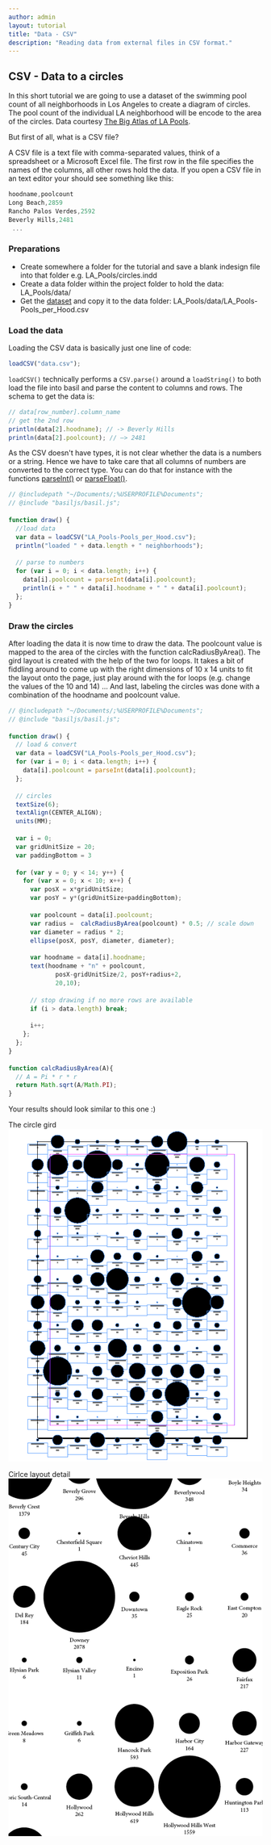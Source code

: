 ```yaml
---
author: admin
layout: tutorial
title: "Data - CSV"
description: "Reading data from external files in CSV format."
---
```


## CSV - Data to a circles

In this short tutorial we are going to use a dataset of the swimming pool count of all neighborhoods in Los Angeles to create a diagram of circles. The pool count of the individual  LA neighborhood will be encode to the area of the circles. Data courtesy [The Big Atlas of LA Pools](http://benedikt-gross.de/log/2013/06/the-big-atlas-of-la-pools/).

But first of all, what is a CSV file?

A CSV file is a text file with comma-separated values, think of a spreadsheet or a Microsoft Excel file. The first row in the file specifies the names of the columns, all other rows hold the data. If you open a CSV file in an text editor your should see something like this:

```js
hoodname,poolcount
Long Beach,2859
Rancho Palos Verdes,2592
Beverly Hills,2481
 ...
```

### Preparations

- Create somewhere a folder for the tutorial and save a blank indesign file into that folder e.g. LA_Pools/circles.indd
- Create a data folder within the project folder to hold the data: LA_Pools/data/
- Get the [dataset](https://github.com/basiljs/basil.js/blob/master/examples/demos/B08_bar_chart_from_csv_data/data/LA_Pools-Pools_per_Hood.csv) and copy it to the data folder: LA_Pools/data/LA_Pools-Pools_per_Hood.csv

### Load the data
Loading the CSV data is basically just one line of code: 

```js
loadCSV("data.csv");
```

`loadCSV()` technically performs a `CSV.parse()` around a `loadString()` to both load the file into basil and parse the content to columns and rows. The schema to get the data is: 

```js
// data[row_number].column_name 
// get the 2nd row
println(data[2].hoodname); // -> Beverly Hills
println(data[2].poolcount); // –> 2481
```

As the CSV doesn't have types, it is not clear whether the data is a numbers or a string. Hence we have to take care that all columns of numbers are converted to the correct type. You can do that for instance with the functions [parseInt()](http://www.w3schools.com/jsref/jsref_parseint.asp) or [parseFloat()](http://www.w3schools.com/jsref/jsref_parsefloat.asp).

```js
// @includepath "~/Documents/;%USERPROFILE%Documents";
// @include "basiljs/basil.js";

function draw() {
  //load data
  var data = loadCSV("LA_Pools-Pools_per_Hood.csv");
  println("loaded " + data.length + " neighborhoods");

  // parse to numbers
  for (var i = 0; i < data.length; i++) {
    data[i].poolcount = parseInt(data[i].poolcount);
    println(i + " " + data[i].hoodname + " " + data[i].poolcount);
  };
}
```

### Draw the circles
After loading the data it is now time to draw the data. The poolcount value is mapped to the area of the circles with the function calcRadiusByArea(). The gird layout is created with the help of the two for loops. It takes a bit of fiddling around to come up with the right dimensions of 10 x 14 units to fit the layout onto the page, just play around with the for loops (e.g. change the values of the 10 and 14) ...  And last, labeling the circles was done with a combination of the hoodname and poolcount value.

```js
// @includepath "~/Documents/;%USERPROFILE%Documents";
// @include "basiljs/basil.js";

function draw() {
  // load & convert
  var data = loadCSV("LA_Pools-Pools_per_Hood.csv");
  for (var i = 0; i < data.length; i++) {
    data[i].poolcount = parseInt(data[i].poolcount);
  };

  // circles
  textSize(6);
  textAlign(CENTER_ALIGN);
  units(MM);

  var i = 0;
  var gridUnitSize = 20;
  var paddingBottom = 3

  for (var y = 0; y < 14; y++) {
    for (var x = 0; x < 10; x++) {
      var posX = x*gridUnitSize;
      var posY = y*(gridUnitSize+paddingBottom);

      var poolcount = data[i].poolcount;
      var radius =  calcRadiusByArea(poolcount) * 0.5; // scale down
      var diameter = radius * 2;
      ellipse(posX, posY, diameter, diameter);

      var hoodname = data[i].hoodname;
      text(hoodname + "n" + poolcount,
             posX-gridUnitSize/2, posY+radius+2,
             20,10);

      // stop drawing if no more rows are available
      if (i > data.length) break;

      i++;
    };
  };
}

function calcRadiusByArea(A){
  // A = Pi * r * r
  return Math.sqrt(A/Math.PI);
}
```

Your results should look similar to this one :)

The circle gird
  ![The circle gird](./images/CSV_tutorial_01.png)

Cirlce layout detail
  ![Cirlce layout detail](./images/CSV_tutorial_02.png)

